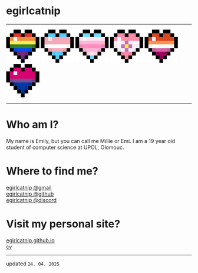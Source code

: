 # egirlcatnip

<hr>

![Rainbow](/assets/img/hearts/rainbow.webp)
![Transgender](/assets/img/hearts/trans.webp)
![Transfemme](/assets/img/hearts/transfemme.webp)
![Sapphic](/assets/img/hearts/sapphic.webp)
![Lesbian](/assets/img/hearts/lesbian.webp)
![Bisexual](/assets/img/hearts/bisexual.webp)

<hr>

# Who am I?

My name is Emily, but you can call me Millie or Emi. I am a 19 year old student
of computer science at UPOL, Olomouc.

# Where to find me?

[egirlcatnip @gmail](mailto:egirlcatnip@gmail.com)
<br>
[egirlcatnip @github](https://github.com/egirlcatnip)
<br>
[egirlcatnip @discord](https://discord.com/users/egirlcatnip)

# Visit my personal site?

[egirlcatnip.github.io](https://egirlcatnip.github.io/)
<br>
[cv](https://egirlcatnip.github.io/cv)

<hr>

updated `24. 04. 2025`

